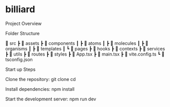 # billiard
Project Overview

Folder Structure

📂 src ┣ 📂 assets
┣ 📂 components
┃ ┣ 📂 atoms
┃ ┣ 📂 molecules
┃ ┣ 📂 organisms
┃ ┣ 📂 templates
┃ ┗ 📂 pages
┣ 📂 hooks
┣ 📂 contexts
┣ 📂 services
┣ 📂 utils
┣ 📂 routes
┣ 📂 styles
┣ 📜 App.tsx
┣ 📜 main.tsx
┣ 📜 vite.config.ts
┗ 📜 tsconfig.json

Start up Steps

Clone the repository:
git clone cd

Install dependencies:
npm install

Start the development server:
npm run dev